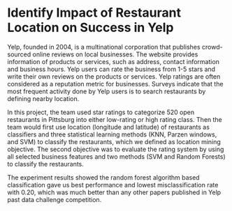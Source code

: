 # Identify Impact of Restaurant Location on Success in Yelp


Yelp, founded in 2004, is a multinational corporation that publishes crowd-sourced online reviews on local businesses. 
The website provides information of products or services, such as address, contact information and business hours. Yelp users can rate the business from 1-5 stars and write their own reviews on the products or services. Yelp ratings are often considered as a reputation metric for businesses. Surveys indicate that the most frequent activity done by Yelp users is to 
search restaurants by defining nearby location. 

In this project, the team used star ratings to categorize 520 open restaurants in Pittsburg into either low-rating or high rating class. Then the 
team would first use location (longitude and latitude) of restaurants as classifiers and three statistical learning methods (KNN, Parzen windows, and SVM) to classify the restaurants, which 
we defined as location mining objective. The second objective was to evaluate the rating system 
by using all selected business features and two methods (SVM and Random Forests) to classify 
the restaurants. 

The experiment results showed the random forest algorithm based classification 
gave us best performance and lowest misclassification rate with 0.20, which was much better than any other papers published in Yelp past data challenge competition.
